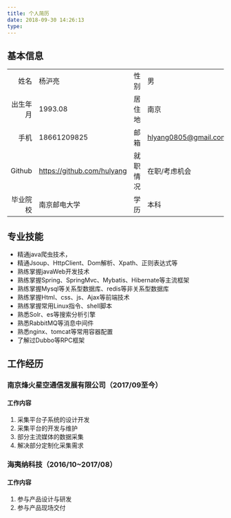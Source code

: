```yaml
---
title: 个人简历
date: 2018-09-30 14:26:13
type:
---
```


<style>
table {
    border: 0;
}
</style>

## 基本信息

|||||
|-----:|:-----|-----:|:-----|
|姓名|杨沪亮|性别|男|
|出生年月|1993.08|居住地|南京|
|手机|18661209825|邮箱|hlyang0805@gmail.com|
|Github|https://github.com/hulyang|就职情况|在职/考虑机会|
|毕业院校|南京邮电大学|学历|本科|

## 专业技能

- 精通java爬虫技术，
- 精通Jsoup、HttpClient、Dom解析、Xpath、正则表达式等
- 熟练掌握javaWeb开发技术
- 熟练掌握Spring、SpringMvc、Mybatis、Hibernate等主流框架
- 熟练掌握Mysql等关系型数据库、redis等非关系型数据库
- 熟练掌握Html、css、js、Ajax等前端技术
- 熟练掌握常用Linux指令、shell脚本
- 熟悉Solr、es等搜索分析引擎
- 熟悉RabbitMQ等消息中间件
- 熟悉nginx、tomcat等常用容器配置
- 了解过Dubbo等RPC框架

## 工作经历

### 南京烽火星空通信发展有限公司（2017/09至今）

#### 工作内容

1. 采集平台子系统的设计开发
2. 采集平台的开发与维护
3. 部分主流媒体的数据采集
4. 解决部分定制化采集需求

### 海夷纳科技（2016/10~2017/08）

#### 工作内容

1. 参与产品设计与研发
2. 参与产品现场交付
